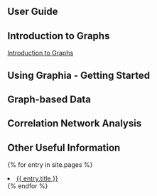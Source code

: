 ## User Guide

## Introduction to Graphs

[Introduction to Graphs]({{site.url}}/guide/graph_introduction.html)



## Using Graphia - Getting Started
## Graph-based Data
## Correlation Network Analysis
## Other Useful Information

{% for entry in site.pages %}
  <li>
    <a href="{{ entry.url }}">{{ entry.title }}</a>
  </li>
{% endfor %}
</ul>
